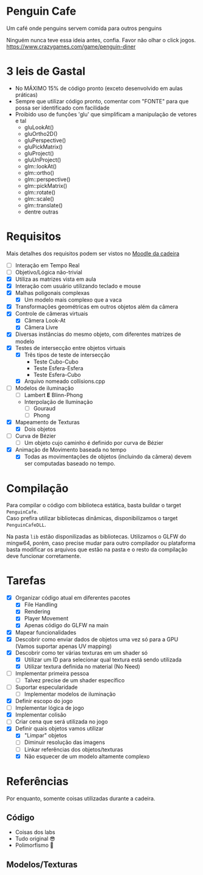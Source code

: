 # Penguin Cafe

Um café onde penguins servem comida para outros penguins

Ninguém nunca teve essa ideia antes, confia. Favor não olhar o click jogos.
https://www.crazygames.com/game/penguin-diner

# 3 leis de Gastal

- No MÁXIMO 15% de código pronto (exceto desenvolvido em aulas práticas)
- Sempre que utilizar código pronto, comentar com "FONTE" para que possa ser identificado com facilidade
- Proibido uso de funções 'glu' que simplificam a manipulação de vetores e tal
	- gluLookAt()
	- gluOrtho2D()
	- gluPerspective()
	- gluPickMatrix()
	- gluProject()
	- gluUnProject()
	- glm::lookAt()
	- glm::ortho()
	- glm::perspective()
	- glm::pickMatrix()
	- glm::rotate()
	- glm::scale()
	- glm::translate()
	- dentre outras

# Requisitos

Mais detalhes dos requisitos podem ser vistos no [Moodle da cadeira](https://moodle.inf.ufrgs.br/mod/assign/view.php?id=112199)

- [ ] Interação em Tempo Real
- [ ] Objetivo/Lógica não-trivial
- [X] Utiliza as matrizes vista em aula
- [X] Interação com usuário utilizando teclado e mouse
- [X] Malhas poligonais complexas
  - [X] Um modelo mais complexo que a vaca
- [X] Transformações geométricas em outros objetos além da câmera
- [X] Controle de câmeras virtuais
  - [X] Câmera Look-At
  - [X] Câmera Livre
- [X] Diversas instâncias do mesmo objeto, com diferentes matrizes de modelo
- [X] Testes de intersecção entre objetos virtuais
  - [X] Três tipos de teste de intersecção
    - Teste Cubo-Cubo
    - Teste Esfera-Esfera
    - Teste Esfera-Cubo
  - [X] Arquivo nomeado collisions.cpp
- [ ] Modelos de iluminação
  - [ ] Lambert **E** Blinn-Phong
  - Interpolação de Iluminação
    - [ ] Gouraud
    - [ ] Phong
- [X] Mapeamento de Texturas
  - [X] Dois objetos 
- [ ] Curva de Bézier
  - [ ] Um objeto cujo caminho é definido por curva de Bézier
- [X] Animação de Movimento baseada no tempo
  - [X] Todas as movimentações de objetos (incluindo da câmera) devem ser computadas baseado no tempo.

# Compilação

Para compilar o código com biblioteca estática, basta buildar o target `PenguinCafe`.   
Caso prefira utilizar bibliotecas dinâmicas, disponibilizamos o target `PenguinCafeDLL`.

Na pasta `lib` estão disponilizadas as bibliotecas. Utilizamos o GLFW do mingw64, porém, caso precise mudar para outro compilador ou plataforma
basta modificar os arquivos que estão na pasta e o resto da compilação deve funcionar corretamente.

# Tarefas

- [X] Organizar código atual em diferentes pacotes
  - [X] File Handling
  - [X] Rendering
  - [X] Player Movement
  - [X] Apenas código do GLFW na main
- [X] Mapear funcionalidades
- [X] Descobrir como enviar dados de objetos uma vez só para a GPU (Vamos suportar apenas UV mapping)
- [X] Descobrir como ter várias texturas em um shader só
  - [X] Utilizar um ID para selecionar qual textura está sendo utilizada
  - [X] Utilizar textura definida no material (No Need)
- [ ] Implementar primeira pessoa
  - [ ] Talvez precise de um shader específico 
- [ ] Suportar especularidade
  - [ ] Implementar modelos de iluminação 
- [X] Definir escopo do jogo
- [ ] Implementar lógica de jogo
- [X] Implementar colisão
- [ ] Criar cena que será utilizada no jogo
- [X] Definir quais objetos vamos utilizar
  - [X] "Limpar" objetos
  - [ ] Diminuir resolução das imagens
  - [ ] Linkar referências dos objetos/texturas
  - [X] Não esquecer de um modelo altamente complexo

# Referências

Por enquanto, somente coisas utilizadas durante a cadeira.

## Código

- Coisas dos labs
- Tudo original 😎
- Polimorfismo 🪿

## Modelos/Texturas
